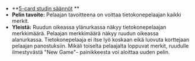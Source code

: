 - **[5-card studin säännöt](https://en.wikipedia.org/wiki/Five-card_stud) ** 
- **Pelin tavoite:** Pelaajan tavoitteena on voittaa tietokonepelaajan kaikki merkit. 
- **Yleistä:** Ruudun oikeassa ylänurkassa näkyy tietokonepelaajan merkkimäärä. Pelaajan merkkimäärä näkyy ruudun oikeassa alanurkassa. Tietokonepelaaja ei itse lyö koskaan eikä luovuta korttejaan pelaajan panostuksiin. Mikäli toiselta pelaajalta loppuvat merkit, ruudulle ilmestyvästä "New Game"- painikkeesta voi aloittaa uuden pelin.
